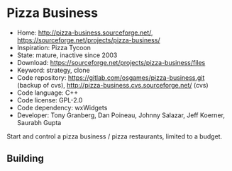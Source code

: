 # Pizza Business

- Home: http://pizza-business.sourceforge.net/, https://sourceforge.net/projects/pizza-business/
- Inspiration: Pizza Tycoon
- State: mature, inactive since 2003
- Download: https://sourceforge.net/projects/pizza-business/files
- Keyword: strategy, clone
- Code repository: https://gitlab.com/osgames/pizza-business.git (backup of cvs), http://pizza-business.cvs.sourceforge.net/ (cvs)
- Code language: C++
- Code license: GPL-2.0
- Code dependency: wxWidgets
- Developer: Tony Granberg, Dan Poineau, Johnny Salazar, Jeff Koerner, Saurabh Gupta

Start and control a pizza business / pizza restaurants, limited to a budget.

## Building
